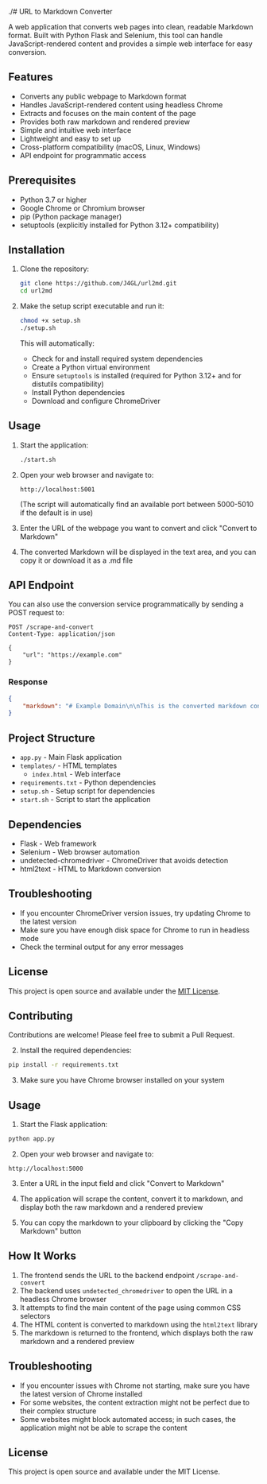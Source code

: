 ./# URL to Markdown Converter

A web application that converts web pages into clean, readable Markdown format. Built with Python Flask and Selenium, this tool can handle JavaScript-rendered content and provides a simple web interface for easy conversion.

## Features

- Converts any public webpage to Markdown format
- Handles JavaScript-rendered content using headless Chrome
- Extracts and focuses on the main content of the page
- Provides both raw markdown and rendered preview
- Simple and intuitive web interface
- Lightweight and easy to set up
- Cross-platform compatibility (macOS, Linux, Windows)
- API endpoint for programmatic access

## Prerequisites

- Python 3.7 or higher
- Google Chrome or Chromium browser
- pip (Python package manager)
- setuptools (explicitly installed for Python 3.12+ compatibility)

## Installation

1. Clone the repository:
   ```bash
   git clone https://github.com/J4GL/url2md.git
   cd url2md
   ```

2. Make the setup script executable and run it:
   ```bash
   chmod +x setup.sh
   ./setup.sh
   ```

   This will automatically:
   - Check for and install required system dependencies
   - Create a Python virtual environment
   - Ensure `setuptools` is installed (required for Python 3.12+ and for distutils compatibility)
   - Install Python dependencies
   - Download and configure ChromeDriver

## Usage

1. Start the application:
   ```bash
   ./start.sh
   ```

2. Open your web browser and navigate to:
   ```
   http://localhost:5001
   ```
   (The script will automatically find an available port between 5000-5010 if the default is in use)

3. Enter the URL of the webpage you want to convert and click "Convert to Markdown"

4. The converted Markdown will be displayed in the text area, and you can copy it or download it as a .md file

## API Endpoint

You can also use the conversion service programmatically by sending a POST request to:

```
POST /scrape-and-convert
Content-Type: application/json

{
    "url": "https://example.com"
}
```

### Response

```json
{
    "markdown": "# Example Domain\n\nThis is the converted markdown content..."
}
```

## Project Structure

- `app.py` - Main Flask application
- `templates/` - HTML templates
  - `index.html` - Web interface
- `requirements.txt` - Python dependencies
- `setup.sh` - Setup script for dependencies
- `start.sh` - Script to start the application

## Dependencies

- Flask - Web framework
- Selenium - Web browser automation
- undetected-chromedriver - ChromeDriver that avoids detection
- html2text - HTML to Markdown conversion

## Troubleshooting

- If you encounter ChromeDriver version issues, try updating Chrome to the latest version
- Make sure you have enough disk space for Chrome to run in headless mode
- Check the terminal output for any error messages

## License

This project is open source and available under the [MIT License](LICENSE).

## Contributing

Contributions are welcome! Please feel free to submit a Pull Request.

2. Install the required dependencies:

```bash
pip install -r requirements.txt
```

3. Make sure you have Chrome browser installed on your system

## Usage

1. Start the Flask application:

```bash
python app.py
```

2. Open your web browser and navigate to:

```
http://localhost:5000
```

3. Enter a URL in the input field and click "Convert to Markdown"

4. The application will scrape the content, convert it to markdown, and display both the raw markdown and a rendered preview

5. You can copy the markdown to your clipboard by clicking the "Copy Markdown" button

## How It Works

1. The frontend sends the URL to the backend endpoint `/scrape-and-convert`
2. The backend uses `undetected_chromedriver` to open the URL in a headless Chrome browser
3. It attempts to find the main content of the page using common CSS selectors
4. The HTML content is converted to markdown using the `html2text` library
5. The markdown is returned to the frontend, which displays both the raw markdown and a rendered preview

## Troubleshooting

- If you encounter issues with Chrome not starting, make sure you have the latest version of Chrome installed
- For some websites, the content extraction might not be perfect due to their complex structure
- Some websites might block automated access; in such cases, the application might not be able to scrape the content

## License

This project is open source and available under the MIT License.
